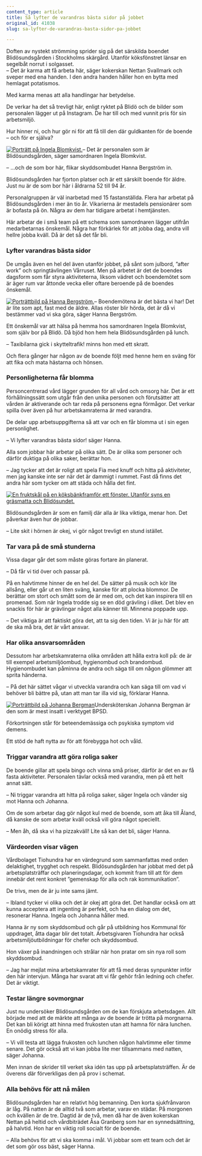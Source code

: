 ```yaml
---
content_type: article
title: Så lyfter de varandras bästa sidor på jobbet
original_id: 41038
slug: sa-lyfter-de-varandras-basta-sidor-pa-jobbet

---
```


Doften av nystekt strömming sprider sig på det särskilda boendet Blidösundsgården i Stockholms skärgård. Utanför köksfönstret länsar en segelbåt norrut i solgasset.  
– Det är karma att få arbeta här, säger kokerskan Nettan Svallmark och sveper med ena handen. I den andra handen håller hon en bytta med hemlagat potatismos.

Med karma menas att alla handlingar har betydelse.

De verkar ha det så trevligt här, enligt ryktet på Blidö och de bilder som personalen lägger ut på Instagram. De har till och med vunnit pris för sin arbetsmiljö.

Hur hinner ni, och hur gör ni för att få till den där guldkanten för de boende – och för er själva?

[![Porträtt på Ingela Blomkvist.](https://www.suntarbetsliv.se/wp-content/uploads/2019/09/200x220-blido-ingela-blomkvist-foto-roine-karlsson.jpg)](https://www.suntarbetsliv.se/wp-content/uploads/2019/09/200x220-blido-ingela-blomkvist-foto-roine-karlsson.jpg)– Det är personalen som är Blidösundsgården, säger samordnaren Ingela Blomkvist.

– …och de som bor här, flikar skyddsombudet Hanna Bergström in.

Blidösundsgården har fjorton platser och är ett särskilt boende för äldre. Just nu är de som bor här i åldrarna 52 till 94 år.

Personalgruppen är väl inarbetad med 15 fastanställda. Flera har arbetat på Blidösundsgården i mer än tio år. Vikarierna är mestadels pensionärer som är bofasta på ön. Några av dem har tidigare arbetat i hemtjänsten.

Här arbetar de i små team på ett schema som samordnaren lägger utifrån medarbetarnas önskemål. Några har förkärlek för att jobba dag, andra vill hellre jobba kväll. Då är det så det får bli.

### Lyfter varandras bästa sidor

De umgås även en hel del även utanför jobbet, på sånt som julbord, ”after work” och springtävlingen Vårruset. Men på arbetet är det de boendes dagsform som får styra aktiviteterna, liksom vädret och boendemötet som är äger rum var åttonde vecka eller oftare beroende på de boendes önskemål.

[![Porträttbild på Hanna Bergström.](https://www.suntarbetsliv.se/wp-content/uploads/2019/09/200x220-blido-hanna-bergstrom-foto-roine-karlsson.jpg)](https://www.suntarbetsliv.se/wp-content/uploads/2019/09/200x220-blido-hanna-bergstrom-foto-roine-karlsson.jpg)– Boendemötena är det bästa vi har! Det är lite som apt, fast med de äldre. Allas röster blir hörda, det är då vi bestämmer vad vi ska göra, säger Hanna Bergström.

Ett önskemål var att hälsa på hemma hos samordnaren Ingela Blomkvist, som själv bor på Blidö. Då bjöd hon hem hela Blidösundsgården på lunch.

– Taxibilarna gick i skytteltrafik! minns hon med ett skratt.

Och flera gånger har någon av de boende följt med henne hem en sväng för att fika och mata hästarna och hönsen.

### Personligheterna får blomma

Personcentrerad vård lägger grunden för all vård och omsorg här. Det är ett förhållningssätt som utgår från den unika personen och förutsätter att vården är aktiverande och tar reda på personens egna förmågor. Det verkar spilla över även på hur arbetskamraterna är med varandra.

De delar upp arbetsuppgifterna så att var och en får blomma ut i sin egen personlighet.

– Vi lyfter varandras bästa sidor! säger Hanna.

Alla som jobbar här arbetar på olika sätt. De är olika som personer och därför duktiga på olika saker, berättar hon.

– Jag tycker att det är roligt att spela Fia med knuff och hitta på aktiviteter, men jag kanske inte ser när det är dammigt i rummet. Fast då finns det andra här som tycker om att städa och hålla det fint.

[![En fruktskål på en köksbänkframför ett fönster. Utanför syns en gräsmatta och Blidösundet.](https://www.suntarbetsliv.se/wp-content/uploads/2019/09/740x400-blidosundsgarden-foto-roine-karlsson.jpg)](https://www.suntarbetsliv.se/wp-content/uploads/2019/09/740x400-blidosundsgarden-foto-roine-karlsson.jpg)

Blidösundsgården är som en familj där alla är lika viktiga, menar hon. Det påverkar även hur de jobbar.

– Lite skit i hörnen är okej, vi gör något trevligt en stund istället.

### Tar vara på de små stunderna

Vissa dagar går det som måste göras fortare än planerat.

– Då får vi tid över och passar på.

På en halvtimme hinner de en hel del. De sätter på musik och kör lite allsång, eller går ut en liten sväng, kanske för att plocka blommor. De berättar om stort och smått som de är med om, och det kan inspirera till en promenad. Som när Ingela trodde sig se en död grävling i diket. Det blev en snackis för här är grävlingar något alla känner till. Minnena poppade upp.

– Det viktiga är att faktiskt göra det, att ta sig den tiden. Vi är ju här för att de ska må bra, det är vårt ansvar.

### Har olika ansvarsområden

Dessutom har arbetskamraterna olika områden att hålla extra koll på: de är till exempel arbetsmiljöombud, hygienombud och brandombud. Hygienombudet kan påminna de andra och säga till om någon glömmer att sprita händerna.

– På det här sättet vågar vi utveckla varandra och kan säga till om vad vi behöver bli bättre på, utan att man tar illa vid sig, förklarar Hanna.

[![Porträttbild på Johanna Bergman ](https://www.suntarbetsliv.se/wp-content/uploads/2019/09/200x220-blido-johanna-bergman-foto-roine-karlsson.jpg)](https://www.suntarbetsliv.se/wp-content/uploads/2019/09/200x220-blido-johanna-bergman-foto-roine-karlsson.jpg)Undersköterskan Johanna Bergman är den som är mest insatt i verktyget BPSD.

Förkortningen står för beteendemässiga och psykiska symptom vid demens.

Ett stöd de haft nytta av för att förebygga hot och våld.

### Triggar varandra att göra roliga saker

De boende gillar att spela bingo och vinna små priser, därför är det en av få fasta aktiviteter. Personalen tävlar också med varandra, men på ett helt annat sätt.

– Ni triggar varandra att hitta på roliga saker, säger Ingela och vänder sig mot Hanna och Johanna.

Om de som arbetar dag gör något kul med de boende, som att åka till Åland, då kanske de som arbetar kväll också vill göra något speciellt.

– Men åh, då ska vi ha pizzakväll! Lite så kan det bli, säger Hanna.

### Värdeorden visar vägen

Vårdbolaget Tiohundra har en värdegrund som sammanfattas med orden delaktighet, trygghet och respekt. Blidösundsgården har jobbat med det på arbetsplatsträffar och planeringsdagar, och kommit fram till att för dem innebär det rent konkret ”gemenskap för alla och rak kommunikation”.

De trivs, men de är ju inte sams jämt.

– Ibland tycker vi olika och det är okej att göra det. Det handlar också om att kunna acceptera att ingenting är perfekt, och ha en dialog om det, resonerar Hanna. Ingela och Johanna håller med.

Hanna är ny som skyddsombud och går på utbildning hos Kommunal för uppdraget, åtta dagar blir det totalt. Arbetsgivaren Tiohundra har också arbetsmiljöutbildningar för chefer och skyddsombud.

Hon växer på inandningen och strålar när hon pratar om sin nya roll som skyddsombud.

– Jag har mejlat mina arbetskamrater för att få med deras synpunkter inför den här intervjun. Många har svarat att vi får gehör från ledning och chefer. Det är viktigt.

### Testar längre sovmorgnar

Just nu undersöker Blidösundsgården om de kan förskjuta arbetsdagen. Allt började med att de märkte att många av de boende är trötta på morgnarna. Det kan bli körigt att hinna med frukosten utan att hamna för nära lunchen. En onödig stress för alla.

– Vi vill testa att lägga frukosten och lunchen någon halvtimme eller timme senare. Det gör också att vi kan jobba lite mer tillsammans med natten, säger Johanna.

Men innan de skrider till verket ska idén tas upp på arbetsplatsträffen. Är de överens där förverkligas den på prov i schemat.

### Alla behövs för att nå målen

Blidösundsgården har en relativt hög bemanning. Den korta sjukfrånvaron är låg. På natten är de alltid två som arbetar, varav en städar. På morgonen och kvällen är de tre. Dagtid är de två, men då har de även kokerskan Nettan på heltid och vårdbiträdet Åsa Granberg som har en synnedsättning, på halvtid. Hon har en viktig roll socialt för de boende.

– Alla behövs för att vi ska komma i mål. Vi jobbar som ett team och det är det som gör oss bäst, säger Hanna.

